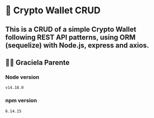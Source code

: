 # 💱 Crypto Wallet CRUD

## This is a CRUD of a simple Crypto Wallet following REST API patterns, using ORM (sequelize) with Node.js, express and axios.

## 👩‍💻 Graciela Parente

### Node version

```
v14.18.0
```

### npm version

```
6.14.15
```
